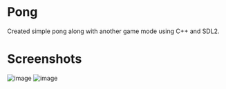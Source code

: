 # Pong
Created simple pong along with another game mode using C++ and SDL2. 

# Screenshots
![image](https://github.com/abbas-PM/Pong/assets/116516812/49292361-4782-4b62-b0fc-a38f6a4aac45) ![image](https://github.com/abbas-PM/Pong/assets/116516812/679a7edf-c069-489e-87c3-04dc9e79dff7)

